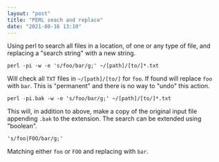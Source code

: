 ```yaml
---
layout: "post"
title: "PERL seach and replace"
date: "2021-08-16 13:10"
---
```

Using perl to search all files in a location, of one or any type of file, and replacing a "search string" with a new string.

`perl -pi -w -e 's/foo/bar/g;' ~/[path]/[to/]*.txt`

Will check all `TXT` files in `~/[path]/[to/]` for `foo`. If found will replace `foo` with `bar`. This is "permanent" and there is no way to "undo" this action.

`perl -pi.bak -w -e 's/foo/bar/g;' ~/[path]/[to/]*.txt`

This will, in addition to above, make a copy of the original input file appending `.bak` to the extension. The search can be extended using "boolean".

`'s/foo|FOO/bar/g;'`

Matching either `foo` or `FOO` and replacing with `bar`.
